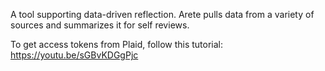 A tool supporting data-driven reflection. Arete pulls data from a variety of sources and summarizes it for self reviews.

To get access tokens from Plaid, follow this tutorial: https://youtu.be/sGBvKDGgPjc
